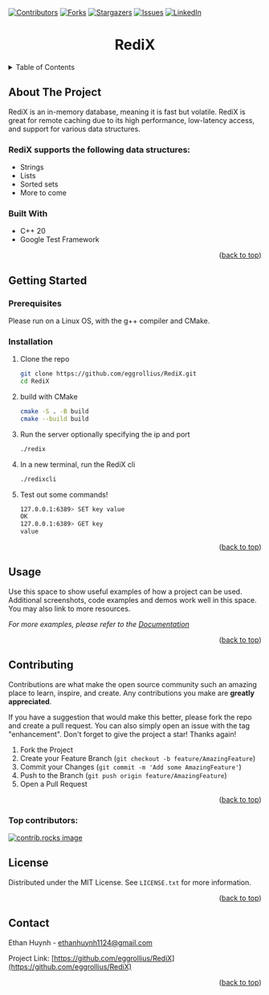 <a id="readme-top"></a>

[![Contributors][contributors-shield]][contributors-url]
[![Forks][forks-shield]][forks-url]
[![Stargazers][stars-shield]][stars-url]
[![Issues][issues-shield]][issues-url]
[![LinkedIn][linkedin-shield]][linkedin-url]

<h1 align="center">RediX</h3>

<!-- TABLE OF CONTENTS -->
<details>
  <summary>Table of Contents</summary>
  <ol>
    <li>
      <a href="#about-the-project">About The Project</a>
      <ul>
        <li><a href="#RediX-data-structures">RediX Data Structrues</a></li>
        <li><a href="#built-with">Built With</a></li>
      </ul>
    </li>
    <li>
      <a href="#getting-started">Getting Started</a>
      <ul>
        <li><a href="#prerequisites">Prerequisites</a></li>
        <li><a href="#installation">Installation</a></li>
      </ul>
    </li>
    <li><a href="#contributing">Contributing</a></li>
    <li><a href="#license">License</a></li>
    <li><a href="#contact">Contact</a></li>
  </ol>
</details>



<!-- ABOUT THE PROJECT -->
## About The Project
RediX is an in-memory database, meaning it is fast but volatile. RediX is great for remote caching due to its high performance, low-latency access, and support for various data structures.

### RediX supports the following data structures:

* Strings
* Lists
* Sorted sets
* More to come

### Built With

* C++ 20
* Google Test Framework

<p align="right">(<a href="#readme-top">back to top</a>)</p>



<!-- GETTING STARTED -->
## Getting Started
### Prerequisites
Please run on a Linux OS, with the g++ compiler and CMake.
### Installation
1. Clone the repo
   ```sh
   git clone https://github.com/eggrollius/RediX.git
   cd RediX
   ```
2. build with CMake
   ```sh
   cmake -S . -B build
   cmake --build build
   ```
3. Run the server optionally specifying the ip and port
    ```sh
    ./redix
    ```
4. In a new terminal, run the RediX cli
   ```sh
   ./redixcli
   ```
5. Test out some commands!
    ``` sh
    127.0.0.1:6389> SET key value
    OK
    127.0.0.1:6389> GET key
    value
    ```

<p align="right">(<a href="#readme-top">back to top</a>)</p>



<!-- USAGE EXAMPLES -->
## Usage

Use this space to show useful examples of how a project can be used. Additional screenshots, code examples and demos work well in this space. You may also link to more resources.

_For more examples, please refer to the [Documentation](https://example.com)_

<p align="right">(<a href="#readme-top">back to top</a>)</p>



<!-- ROADMAP -->
<!--
## Roadmap

- [ ] Feature 1
- [ ] Feature 2
- [ ] Feature 3
    - [ ] Nested Feature

See the [open issues](https://github.com/eggrollius/RediX/issues) for a full list of proposed features (and known issues).

<p align="right">(<a href="#readme-top">back to top</a>)</p>
-->


<!-- CONTRIBUTING -->
## Contributing

Contributions are what make the open source community such an amazing place to learn, inspire, and create. Any contributions you make are **greatly appreciated**.

If you have a suggestion that would make this better, please fork the repo and create a pull request. You can also simply open an issue with the tag "enhancement".
Don't forget to give the project a star! Thanks again!

1. Fork the Project
2. Create your Feature Branch (`git checkout -b feature/AmazingFeature`)
3. Commit your Changes (`git commit -m 'Add some AmazingFeature'`)
4. Push to the Branch (`git push origin feature/AmazingFeature`)
5. Open a Pull Request

<p align="right">(<a href="#readme-top">back to top</a>)</p>

### Top contributors:

<a href="https://github.com/eggrollius/RediX/graphs/contributors">
  <img src="https://contrib.rocks/image?repo=eggrollius/RediX" alt="contrib.rocks image" />
</a>



<!-- LICENSE -->
## License

Distributed under the MIT License. See `LICENSE.txt` for more information.

<p align="right">(<a href="#readme-top">back to top</a>)</p>



<!-- CONTACT -->
## Contact

Ethan Huynh - ethanhuynh1124@gmail.com

Project Link: [https://github.com/eggrollius/RediX](https://github.com/eggrollius/RediX)

<p align="right">(<a href="#readme-top">back to top</a>)</p>

<!-- MARKDOWN LINKS & IMAGES -->
<!-- https://www.markdownguide.org/basic-syntax/#reference-style-links -->
[contributors-shield]: https://img.shields.io/github/contributors/eggrollius/RediX.svg?style=for-the-badge
[contributors-url]: https://github.com/eggrollius/RediX/graphs/contributors
[forks-shield]: https://img.shields.io/github/forks/eggrollius/RediX.svg?style=for-the-badge
[forks-url]: https://github.com/eggrollius/RediX/network/members
[stars-shield]: https://img.shields.io/github/stars/eggrollius/RediX.svg?style=for-the-badge
[stars-url]: https://github.com/eggrollius/RediX/stargazers
[issues-shield]: https://img.shields.io/github/issues/eggrollius/RediX.svg?style=for-the-badge
[issues-url]: https://github.com/eggrollius/RediX/issues
[linkedin-shield]: https://img.shields.io/badge/-LinkedIn-black.svg?style=for-the-badge&logo=linkedin&colorB=555
[linkedin-url]: https://linkedin.com/in/ethanthuynh
[product-screenshot]: images/screenshot.png
